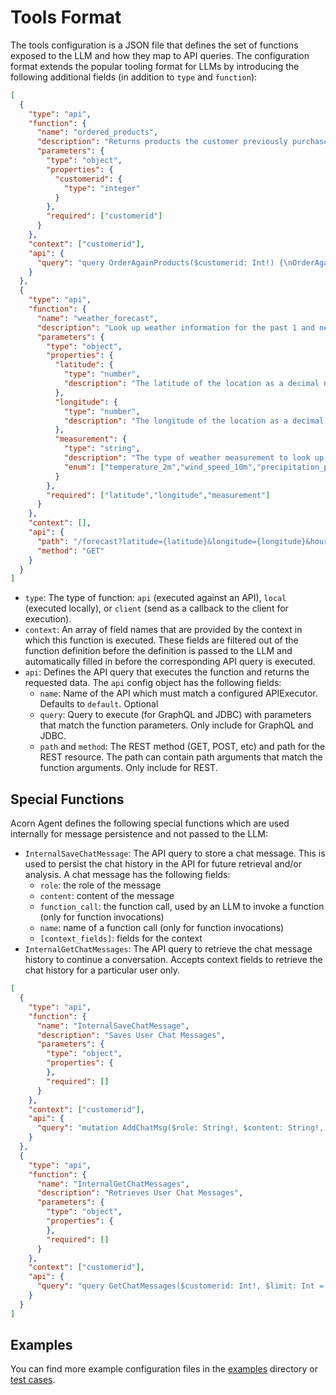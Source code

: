 # Tools Format

The tools configuration is a JSON file that defines the set of functions exposed to the LLM and how they map to API queries. The configuration format extends the popular tooling format for LLMs by introducing the following additional fields (in addition to `type` and `function`):

```json
[
  {
    "type": "api",
    "function": {
      "name": "ordered_products",
      "description": "Returns products the customer previously purchased decreasing order by most purchased. Use to recommend products for the customer to purchase.",
      "parameters": {
        "type": "object",
        "properties": {
          "customerid": {
            "type": "integer"
          }
        },
        "required": ["customerid"]
      }
    },
    "context": ["customerid"],
    "api": {
      "query": "query OrderAgainProducts($customerid: Int!) {\nOrderAgain(customerid: $customerid) {\n  product {\n    id\n    name\n    category\n    type\n    sizing\n  }\n  num\n  quantity\n}\n}"
    }
  },
  {
    "type": "api",
    "function": {
      "name": "weather_forecast",
      "description": "Look up weather information for the past 1 and next 12 hours.",
      "parameters": {
        "type": "object",
        "properties": {
          "latitude": {
            "type": "number",
            "description": "The latitude of the location as a decimal number."
          },
          "longitude": {
            "type": "number",
            "description": "The longitude of the location as a decimal number."
          },
          "measurement": {
            "type": "string",
            "description": "The type of weather measurement to look up.",
            "enum": ["temperature_2m","wind_speed_10m","precipitation_probability","precipitation","cloudcover"]
          }
        },
        "required": ["latitude","longitude","measurement"]
      }
    },
    "context": [],
    "api": {
      "path": "/forecast?latitude={latitude}&longitude={longitude}&hourly={measurement}&past_hours=1&forecast_hours=12",
      "method": "GET"
    }
  }
]
```


* `type`: The type of function: `api` (executed against an API), `local` (executed locally), or `client` (send as a callback to the client for execution).
* `context`: An array of field names that are provided by the context in which this function is executed. These fields are filtered out of the function definition before the definition is passed to the LLM and automatically filled in before the corresponding API query is executed.
* `api`: Defines the API query that executes the function and returns the requested data. The `api` config object has the following fields:
  * `name`: Name of the API which must match a configured APIExecutor. Defaults to `default`. Optional
  * `query`: Query to execute (for GraphQL and JDBC) with parameters that match the function parameters. Only include for GraphQL and JDBC. 
  * `path` and `method`: The REST method (GET, POST, etc) and path for the REST resource. The path can contain path arguments that match the function arguments. Only include for REST.

## Special Functions

Acorn Agent defines the following special functions which are used internally for message persistence and not passed to the LLM:

* `InternalSaveChatMessage`: The API query to store a chat message. This is used to persist the chat history in the API for future retrieval and/or analysis. A chat message has the following fields:
  * `role`: the role of the message
  * `content`: content of the message
  * `function_call`: the function call, used by an LLM to invoke a function (only for function invocations)
  * `name`: name of a function call (only for function invocations)
  * `[context_fields]`: fields for the context
* `InternalGetChatMessages`: The API query to retrieve the chat message history to continue a conversation. Accepts context fields to retrieve the chat history for a particular user only.

```json
[
  {
    "type": "api",
    "function": {
      "name": "InternalSaveChatMessage",
      "description": "Saves User Chat Messages",
      "parameters": {
        "type": "object",
        "properties": {
        },
        "required": []
      }
    },
    "context": ["customerid"],
    "api": {
      "query": "mutation AddChatMsg($role: String!, $content: String!, $name: String, $functionCall: String, $customerid: Int!) {\n  AddChatMessage(message: {role: $role, content:$content, name: $name, functionCall: $functionCall, customerid: $customerid}) {\n    _source_time\n  }\n}"
    }
  },
  {
    "type": "api",
    "function": {
      "name": "InternalGetChatMessages",
      "description": "Retrieves User Chat Messages",
      "parameters": {
        "type": "object",
        "properties": {
        },
        "required": []
      }
    },
    "context": ["customerid"],
    "api": {
      "query": "query GetChatMessages($customerid: Int!, $limit: Int = 10) {\nmessages: CustomerChatMessage(customerid: $customerid, limit:$limit) {\n  role\n  content\n  functionCall\n  name\n}\n}"
    }
  }
]
```

## Examples

You can find more example configuration files in the [examples](examples/) directory or [test cases](java/acorn-core/src/test/resources/).